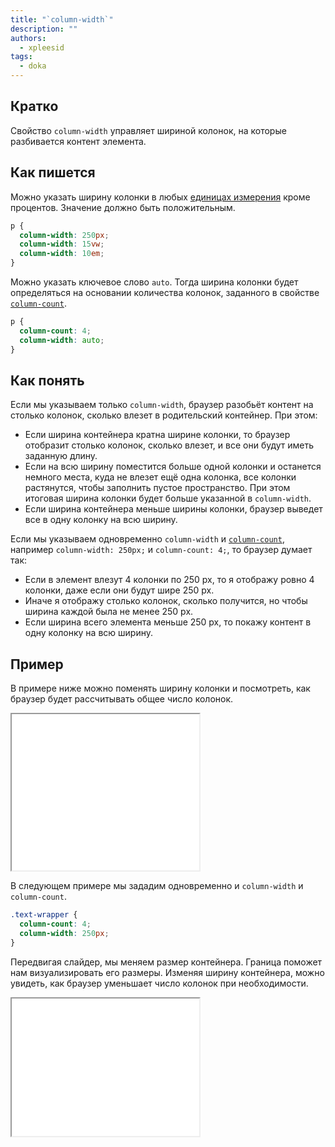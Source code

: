```yaml
---
title: "`column-width`"
description: ""
authors:
  - xpleesid
tags:
  - doka
---
```


## Кратко

Свойство `column-width` управляет шириной колонок, на которые разбивается контент элемента.

## Как пишется

Можно указать ширину колонки в любых [единицах измерения](/css/numeric-types) кроме процентов. Значение должно быть положительным.

```css
p {
  column-width: 250px;
  column-width: 15vw;
  column-width: 10em;
}
```

Можно указать ключевое слово `auto`. Тогда ширина колонки будет определяться на основании количества колонок, заданного в свойстве [`column-count`](/css/column-count).

```css
p {
  column-count: 4;
  column-width: auto;
}
```

## Как понять

Если мы указываем только `column-width`, браузер разобьёт контент на столько колонок, сколько влезет в родительский контейнер. При этом:

- Если ширина контейнера кратна ширине колонки, то браузер отобразит столько колонок, сколько влезет, и все они будут иметь заданную длину.
- Если на всю ширину поместится больше одной колонки и останется немного места, куда не влезет ещё одна колонка, все колонки растянутся, чтобы заполнить пустое пространство. При этом итоговая ширина колонки будет больше указанной в `column-width`.
- Если ширина контейнера меньше ширины колонки, браузер выведет все в одну колонку на всю ширину.

Если мы указываем одновременно `column-width` и [`column-count`](/css/column-count), например `column-width: 250px;` и `column-count: 4;`, то браузер думает так:

- Если в элемент влезут 4 колонки по 250 px, то я отображу ровно 4 колонки, даже если они будут шире 250 px.
- Иначе я отображу столько колонок, сколько получится, но чтобы ширина каждой была не менее 250 px.
- Если ширина всего элемента меньше 250 px, то покажу контент в одну колонку на всю ширину.

## Пример

В примере ниже можно поменять ширину колонки и посмотреть, как браузер будет рассчитывать общее число колонок.

<iframe title="Изменение ширины колонки" src="demos/basic/" height="250"></iframe>

В следующем примере мы зададим одновременно и `column-width` и `column-count`.

```css
.text-wrapper {
  column-count: 4;
  column-width: 250px;
}
```

Передвигая слайдер, мы меняем размер контейнера. Граница поможет нам визуализировать его размеры. Изменяя ширину контейнера, можно увидеть, как браузер уменьшает число колонок при необходимости.

<iframe title="Изменение числа колонок браузером" src="demos/adaptive/" height="220"></iframe>
